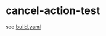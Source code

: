 # cancel-action-test

see [build.yaml](https://github.com/kuritka/cancel-action-test/blob/main/.github/workflows/build.yaml)
